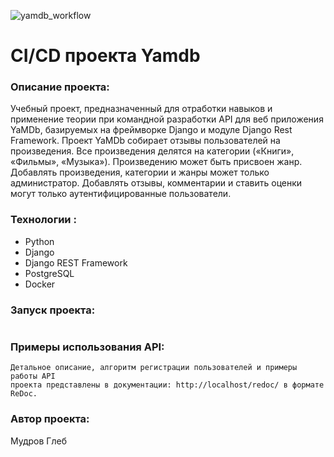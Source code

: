 ![yamdb_workflow](https://github.com/GlebMudrov/yamdb_final/actions/workflows/yamdb_workflow.yaml/badge.svg)

# CI/CD проекта Yamdb

### Описание проекта:
Учебный проект, предназначенный для отработки навыков и применение теории при командной
разработки API для веб приложения YaMDb, базируемых на фреймворке Django и модуле Django Rest Framework.
Проект YaMDb собирает отзывы пользователей на произведения. Все произведения делятся на
категории («Книги», «Фильмы», «Музыка»). Произведению может быть присвоен жанр.
Добавлять произведения, категории и жанры может только администратор.
Добавлять отзывы, комментарии и ставить оценки могут только аутентифицированные пользователи.

### Технологии :
- Python
- Django
- Django REST Framework
- PostgreSQL
- Docker

### Запуск проекта:
```
```

### Примеры использования API:
```
Детальное описание, алгоритм регистрации пользователей и примеры работы API 
проекта представлены в документации: http://localhost/redoc/ в формате ReDoc.
```

### Автор проекта:
Мудров Глеб